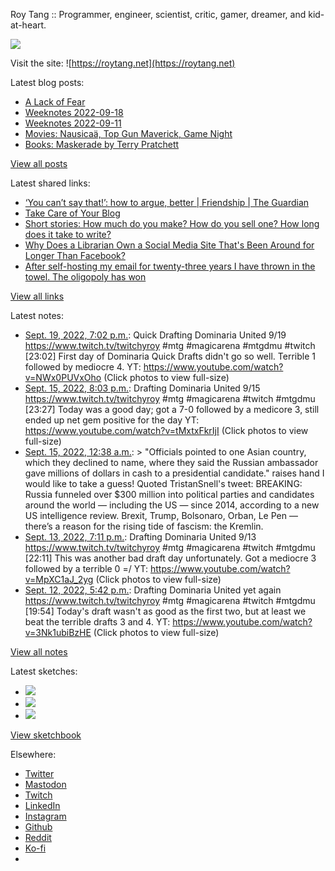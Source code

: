 Roy Tang :: Programmer, engineer, scientist, critic, gamer, dreamer, and kid-at-heart.

![](https://roytang.net/static/img/profile.jpg)

Visit the site: ![https://roytang.net](https://roytang.net)

Latest blog posts:

- [A Lack of Fear](https://roytang.net/2022/09/lack-of-fear/)
- [Weeknotes 2022-09-18](https://roytang.net/2022/09/weeknotes-09-18/)
- [Weeknotes 2022-09-11](https://roytang.net/2022/09/weeknotes-09-11/)
- [Movies: Nausicaä, Top Gun Maverick, Game Night](https://roytang.net/2022/09/nausica-maverick-gamenight/)
- [Books: Maskerade by Terry Pratchett](https://roytang.net/2022/09/maskerade/)

[View all posts](https://roytang.net/blog)

Latest shared links:

- [‘You can’t say that!’: how to argue, better | Friendship | The Guardian](https://roytang.net/2022/09/aec0f8843c5b8beed200d8bc686f0d7b/)
- [Take Care of Your Blog](https://roytang.net/2022/09/10b3556f2885d58d59c53f2b4ab3b3da/)
- [Short stories: How much do you make? How do you sell one? How long does it take to write?](https://roytang.net/2022/09/567ed5f83a578be1d3e5d82373900d81/)
- [Why Does a Librarian Own a Social Media Site That&#x27;s Been Around for Longer Than Facebook?](https://roytang.net/2022/09/3862ce2caa2800a13243e2c4098b085c/)
- [After self-hosting my email for twenty-three years I have thrown in the towel. The oligopoly has won](https://roytang.net/2022/09/450b3c80826753905784f1baf4eeca3d/)

[View all links](https://roytang.net/links)

Latest notes:

- [Sept. 19, 2022, 7:02 p.m.](https://roytang.net/2022/09/1571816961805254659/): Quick Drafting Dominaria United 9/19 https://www.twitch.tv/twitchyroy #mtg #magicarena #mtgdmu #twitch [23:02] First day of Dominaria Quick Drafts didn&#x27;t go so well. Terrible 1 followed by mediocre 4. YT: https://www.youtube.com/watch?v=NWx0PUVxOho (Click photos to view full-size)
- [Sept. 15, 2022, 8:03 p.m.](https://roytang.net/2022/09/1570382684475592704/): Drafting Dominaria United 9/15 https://www.twitch.tv/twitchyroy #mtg #magicarena #twitch #mtgdmu [23:27] Today was a good day; got a 7-0 followed by a medicore 3, still ended up net gem positive for the day YT: https://www.youtube.com/watch?v=tMxtxFkrIjI (Click photos to view full-size)
- [Sept. 15, 2022, 12:38 a.m.](https://roytang.net/2022/09/1570089497551056899/): &gt; &quot;Officials pointed to one Asian country, which they declined to name, where they said the Russian ambassador gave millions of dollars in cash to a presidential candidate.&quot; raises hand I would like to take a guess! Quoted TristanSnell&#x27;s tweet: BREAKING: Russia funneled over $300 million into political parties and candidates around the world — including the US — since 2014, according to a new US intelligence review. Brexit, Trump, Bolsonaro, Orban, Le Pen — there’s a reason for the rising tide of fascism: the Kremlin.
- [Sept. 13, 2022, 7:11 p.m.](https://roytang.net/2022/09/1569644905089191939/): Drafting Dominaria United 9/13 https://www.twitch.tv/twitchyroy #mtg #magicarena #twitch #mtgdmu [22:11] This was another bad draft day unfortunately. Got a mediocre 3 followed by a terrible 0 =/ YT: https://www.youtube.com/watch?v=MpXC1aJ_2yg (Click photos to view full-size)
- [Sept. 12, 2022, 5:42 p.m.](https://roytang.net/2022/09/1569260077688709120/): Drafting Dominaria United yet again https://www.twitch.tv/twitchyroy #mtg #magicarena #twitch #mtgdmu [19:54] Today&#x27;s draft wasn&#x27;t as good as the first two, but at least we beat the terrible drafts 3 and 4. YT: https://www.youtube.com/watch?v=3Nk1ubiBzHE (Click photos to view full-size)

[View all notes](https://roytang.net/notes)

Latest sketches:


- ![](https://roytang.net/media/cache/8b/b5/8bb546ee9b7c39665a6fa8d84b40f6c7.jpg)
- ![](https://roytang.net/media/cache/12/60/1260736fe21c5cfd96c1c0b6f467475e.jpg)
- ![](https://roytang.net/media/cache/71/25/7125fc96d9db296bc5f16306d33cc459.jpg)

[View sketchbook](https://roytang.net/albums/sketchbook)


Elsewhere:

- [Twitter](https://twitter.com/roytang)
- [Mastodon](https://mastodon.technology/@roytang)
- [Twitch](https://twitch.tv/twitchyroy)
- [LinkedIn](https://www.linkedin.com/in/roytang)
- [Instagram](https://instagram.com/roytang0400)
- [Github](https://github.com/roytang)
- [Reddit](https://reddit.com/u/hungryroy)
- [Ko-fi](https://ko-fi.com/roytang)
- [](mailto:hello@roytang.net)